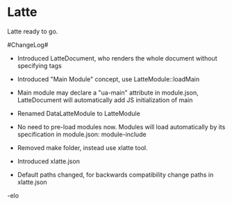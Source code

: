Latte
=====

Latte ready to go.

#ChangeLog#
- Introduced LatteDocument, who renders the whole document without specifying tags
- Introduced "Main Module" concept, use LatteModule::loadMain
- Main module may declare a "ua-main" attribute in module.json, LatteDocument will automatically add JS initialization of main
- Renamed DataLatteModule to LatteModule
- No need to pre-load modules now. Modules will load automatically by its specification in module.json: module-include

- Removed make folder, instead use xlatte tool.
- Introduced xlatte.json
- Default paths changed, for backwards compatibility change paths in xlatte.json

-elo
